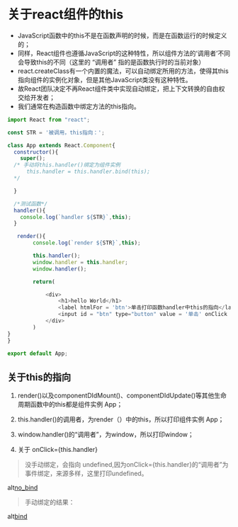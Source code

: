 # 关于react组件的this

- JavaScript函数中的this不是在函数声明的时候，而是在函数运行的时候定义的；
- 同样，React组件也遵循JavaScript的这种特性，所以组件方法的‘调用者’不同会导致this的不同（这里的 “调用者” 指的是函数执行时的当前对象）
- react.createClass有一个内置的魔法，可以自动绑定所用的方法，使得其this指向组件的实例化对象，但是其他JavaScript类没有这种特性。
- 故React团队决定不再React组件类中实现自动绑定，把上下文转换的自由权交给开发者；
- 我们通常在构造函数中绑定方法的this指向。

```js
import React from "react";

const STR = '被调用，this指向：';

class App extends React.Component{
  constructor(){
    super();
  /* 手动将this.handler()绑定为组件实例
      this.handler = this.handler.bind(this);
  */

  }

  /*测试函数*/
  handler(){
    console.log(`handler ${STR}`,this);
  }

   render(){
        console.log(`render ${STR}`,this);

        this.handler();
        window.handler = this.handler;
        window.handler();

        return(

            <div>
                <h1>hello World</h1>
                <label htmlFor = 'btn'>单击打印函数handler中this的指向</label>
                <input id = "btn" type="button" value = '单击' onClick = {this.handler}/>
            </div>        
        )
}
}

export default App;
```

## 关于this的指向

1. render()以及componentDIdMount()、componentDIdUpdate()等其他生命周期函数中的this都是组件实例 App；
2. this.handler()的调用者，为render（）中的this，所以打印组件实例 App；
3. window.handler()的“调用者”，为window，所以打印window；

4. 关于 onClick={this.handler}

> 没手动绑定，会指向 undefined,因为onClick={this.handler}的“调用者”为事件绑定，来源多样，这里打印undefined。

alt[no_bind](./img/no_bind.png)

> 手动绑定的结果：

alt[bind](./img/bind.png)

